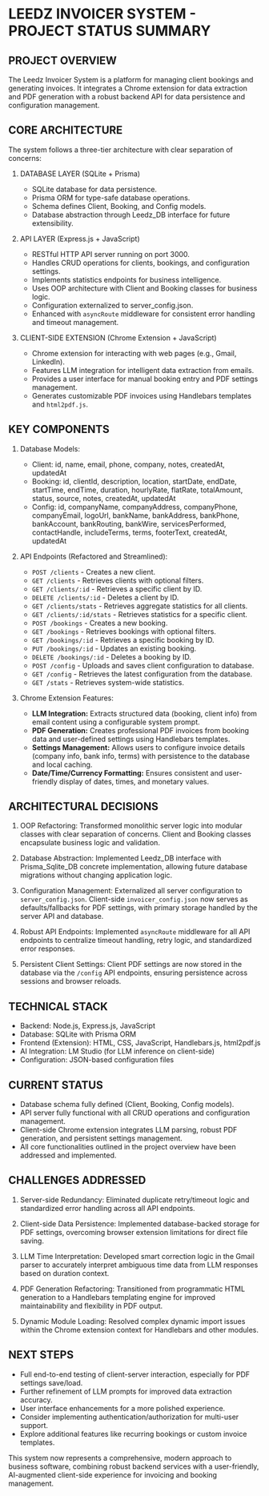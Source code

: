 LEEDZ INVOICER SYSTEM - PROJECT STATUS SUMMARY
================================================

PROJECT OVERVIEW
----------------
The Leedz Invoicer System is a platform for managing client bookings and generating invoices. It integrates a Chrome extension for data extraction and PDF generation with a robust backend API for data persistence and configuration management.

CORE ARCHITECTURE
-----------------
The system follows a three-tier architecture with clear separation of concerns:

1. DATABASE LAYER (SQLite + Prisma)
   - SQLite database for data persistence.
   - Prisma ORM for type-safe database operations.
   - Schema defines Client, Booking, and Config models.
   - Database abstraction through Leedz_DB interface for future extensibility.

2. API LAYER (Express.js + JavaScript)
   - RESTful HTTP API server running on port 3000.
   - Handles CRUD operations for clients, bookings, and configuration settings.
   - Implements statistics endpoints for business intelligence.
   - Uses OOP architecture with Client and Booking classes for business logic.
   - Configuration externalized to server_config.json.
   - Enhanced with `asyncRoute` middleware for consistent error handling and timeout management.

3. CLIENT-SIDE EXTENSION (Chrome Extension + JavaScript)
   - Chrome extension for interacting with web pages (e.g., Gmail, LinkedIn).
   - Features LLM integration for intelligent data extraction from emails.
   - Provides a user interface for manual booking entry and PDF settings management.
   - Generates customizable PDF invoices using Handlebars templates and `html2pdf.js`.

KEY COMPONENTS
--------------
1. Database Models:
   - Client: id, name, email, phone, company, notes, createdAt, updatedAt
   - Booking: id, clientId, description, location, startDate, endDate, startTime, endTime, duration, hourlyRate, flatRate, totalAmount, status, source, notes, createdAt, updatedAt
   - Config: id, companyName, companyAddress, companyPhone, companyEmail, logoUrl, bankName, bankAddress, bankPhone, bankAccount, bankRouting, bankWire, servicesPerformed, contactHandle, includeTerms, terms, footerText, createdAt, updatedAt

2. API Endpoints (Refactored and Streamlined):
   - `POST /clients` - Creates a new client.
   - `GET /clients` - Retrieves clients with optional filters.
   - `GET /clients/:id` - Retrieves a specific client by ID.
   - `DELETE /clients/:id` - Deletes a client by ID.
   - `GET /clients/stats` - Retrieves aggregate statistics for all clients.
   - `GET /clients/:id/stats` - Retrieves statistics for a specific client.
   - `POST /bookings` - Creates a new booking.
   - `GET /bookings` - Retrieves bookings with optional filters.
   - `GET /bookings/:id` - Retrieves a specific booking by ID.
   - `PUT /bookings/:id` - Updates an existing booking.
   - `DELETE /bookings/:id` - Deletes a booking by ID.
   - `POST /config` - Uploads and saves client configuration to database.
   - `GET /config` - Retrieves the latest configuration from the database.
   - `GET /stats` - Retrieves system-wide statistics.

3. Chrome Extension Features:
   - **LLM Integration:** Extracts structured data (booking, client info) from email content using a configurable system prompt.
   - **PDF Generation:** Creates professional PDF invoices from booking data and user-defined settings using Handlebars templates.
   - **Settings Management:** Allows users to configure invoice details (company info, bank info, terms) with persistence to the database and local caching.
   - **Date/Time/Currency Formatting:** Ensures consistent and user-friendly display of dates, times, and monetary values.

ARCHITECTURAL DECISIONS
-----------------------
1. OOP Refactoring: Transformed monolithic server logic into modular classes with clear separation of concerns. Client and Booking classes encapsulate business logic and validation.

2. Database Abstraction: Implemented Leedz_DB interface with Prisma_Sqlite_DB concrete implementation, allowing future database migrations without changing application logic.

3. Configuration Management: Externalized all server configuration to `server_config.json`. Client-side `invoicer_config.json` now serves as defaults/fallbacks for PDF settings, with primary storage handled by the server API and database.

4. Robust API Endpoints: Implemented `asyncRoute` middleware for all API endpoints to centralize timeout handling, retry logic, and standardized error responses.

5. Persistent Client Settings: Client PDF settings are now stored in the database via the `/config` API endpoints, ensuring persistence across sessions and browser reloads.

TECHNICAL STACK
---------------
- Backend: Node.js, Express.js, JavaScript
- Database: SQLite with Prisma ORM
- Frontend (Extension): HTML, CSS, JavaScript, Handlebars.js, html2pdf.js
- AI Integration: LM Studio (for LLM inference on client-side)
- Configuration: JSON-based configuration files

CURRENT STATUS
--------------
- Database schema fully defined (Client, Booking, Config models).
- API server fully functional with all CRUD operations and configuration management.
- Client-side Chrome extension integrates LLM parsing, robust PDF generation, and persistent settings management.
- All core functionalities outlined in the project overview have been addressed and implemented.

CHALLENGES ADDRESSED
-------------------
1. Server-side Redundancy: Eliminated duplicate retry/timeout logic and standardized error handling across all API endpoints.

2. Client-side Data Persistence: Implemented database-backed storage for PDF settings, overcoming browser extension limitations for direct file saving.

3. LLM Time Interpretation: Developed smart correction logic in the Gmail parser to accurately interpret ambiguous time data from LLM responses based on duration context.

4. PDF Generation Refactoring: Transitioned from programmatic HTML generation to a Handlebars templating engine for improved maintainability and flexibility in PDF output.

5. Dynamic Module Loading: Resolved complex dynamic import issues within the Chrome extension context for Handlebars and other modules.

NEXT STEPS
----------
- Full end-to-end testing of client-server interaction, especially for PDF settings save/load.
- Further refinement of LLM prompts for improved data extraction accuracy.
- User interface enhancements for a more polished experience.
- Consider implementing authentication/authorization for multi-user support.
- Explore additional features like recurring bookings or custom invoice templates.

This system now represents a comprehensive, modern approach to business software, combining robust backend services with a user-friendly, AI-augmented client-side experience for invoicing and booking management.
